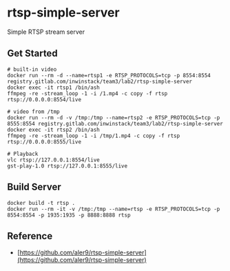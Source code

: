 # rtsp-simple-server

Simple RTSP stream server

## Get Started

```shell
# built-in video
docker run --rm -d --name=rtsp1 -e RTSP_PROTOCOLS=tcp -p 8554:8554 registry.gitlab.com/inwinstack/team3/lab2/rtsp-simple-server
docker exec -it rtsp1 /bin/ash
ffmpeg -re -stream_loop -1 -i /1.mp4 -c copy -f rtsp rtsp://0.0.0.0:8554/live

# video from /tmp
docker run --rm -d -v /tmp:/tmp --name=rtsp2 -e RTSP_PROTOCOLS=tcp -p 8555:8554 registry.gitlab.com/inwinstack/team3/lab2/rtsp-simple-server
docker exec -it rtsp2 /bin/ash
ffmpeg -re -stream_loop -1 -i /tmp/1.mp4 -c copy -f rtsp rtsp://0.0.0.0:8555/live

# Playback
vlc rtsp://127.0.0.1:8554/live
gst-play-1.0 rtsp://127.0.0.1:8555/live
```

## Build Server

```shell
docker build -t rtsp .
docker run --rm -it -v /tmp:/tmp --name=rtsp -e RTSP_PROTOCOLS=tcp -p 8554:8554 -p 1935:1935 -p 8888:8888 rtsp
```

## Reference

- [https://github.com/aler9/rtsp-simple-server](https://github.com/aler9/rtsp-simple-server)